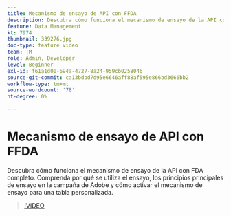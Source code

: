 ```yaml
---
title: Mecanismo de ensayo de API con FFDA
description: Descubra cómo funciona el mecanismo de ensayo de la API con FDA completo. Comprenda por qué se utiliza el ensayo, los principios principales de ensayo en la campaña de Adobe y cómo activar el mecanismo de ensayo para una tabla personalizada.
feature: Data Management
kt: 7974
thumbnail: 339276.jpg
doc-type: feature video
team: TM
role: Admin, Developer
level: Beginner
exl-id: f61a1d00-694a-4727-8a24-959cb0258046
source-git-commit: ca13bdbd7d95e6646aff88af595e866bd3666bb2
workflow-type: tm+mt
source-wordcount: '78'
ht-degree: 0%

---
```


# Mecanismo de ensayo de API con FFDA

Descubra cómo funciona el mecanismo de ensayo de la API con FDA completo. Comprenda por qué se utiliza el ensayo, los principios principales de ensayo en la campaña de Adobe y cómo activar el mecanismo de ensayo para una tabla personalizada.

>[!VIDEO](https://video.tv.adobe.com/v/339276?quality=12)
